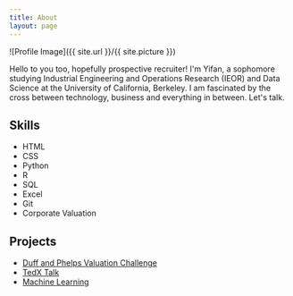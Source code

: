 ```yaml
---
title: About
layout: page
---
```

![Profile Image]({{ site.url }}/{{ site.picture }})

<p>Hello to you too, hopefully prospective recruiter! I'm Yifan, a sophomore studying Industrial Engineering and Operations Research (IEOR) and Data Science at the University of California, Berkeley. I am fascinated by the cross between technology, business and everything in between. Let's talk.</p>

<h2>Skills</h2>

<ul class="skill-list">
	<li>HTML</li>
	<li>CSS</li>
	<li>Python</li>
	<li>R</li>
	<li>SQL</li>
	<li>Excel</li>
	<li>Git</li>
	<li>Corporate Valuation</li>
</ul>

<h2>Projects</h2>

<ul>
	<li><a href="https://github.com/">Duff and Phelps Valuation Challenge</a></li>
	<li><a href="https://github.com/">TedX Talk</a></li>
	<li><a href="https://github.com/">Machine Learning</a></li>
</ul>
